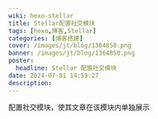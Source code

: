 ```yaml
---
wiki: hexo-stellar
title: Stellar配置社交模块
tags: [hexo,博客,Stellar]
categories: [博客搭建]
cover: /images/jt/blog/1364850.png
banner: /images/jt/blog/1364850.png
poster:
  headline: Stellar 配置社交模块
date: 2024-07-01 14:59:27
description:
---
```




配置社交模块，使其文章在该模块内单独展示



